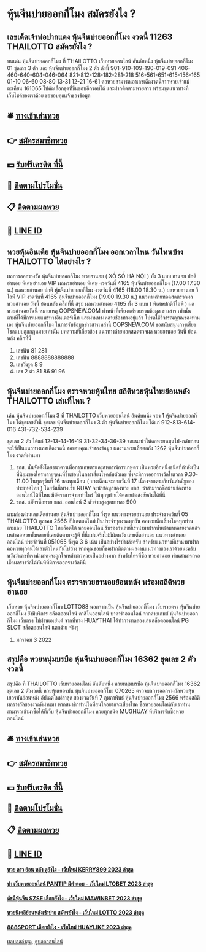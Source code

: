 # หุ้นจีนบ่ายออกกี่โมง สมัครยังไง ?
## เลขเด็ดเจ้าพ่อปากแดง หุ้นจีนบ่ายออกกี่โมง งวดนี้ 11263 THAILOTTO สมัครยังไง ?
บนเด่น หุ้นจีนบ่ายออกกี่โมง ที่ THAILOTTO เว็บหวยออนไลน์ อันดับหนึ่ง หุ้นจีนบ่ายออกกี่โมง 01 ชุดเลข 3 ตัว และ หุ้นจีนบ่ายออกกี่โมง 2 ตัว ดังนี้
901-910-109-190-019-091
406-460-640-604-046-064
821-812-128-182-281-218
516-561-651-615-156-165
01-10
06-60
08-80
13-31
12-21
16-61
คอหวยสามารถเอาเลขเด็ดงวดนี้จากหวยเจ้าแม่ตะเคียน 161065 ไปคัดเลือกชุดที่ชื่นชอบอีกรอบได้ และฝากติดตามหวยลาว พร้อมชุดแนวทางที่เว็บไซต์ของเราด้วย
ขอขอบคุณเจ้าของข้อมูล

## 🛎 [ทางเข้าเล่นหวย](https://bit.ly/3BG5bNw)
## 👉 [สมัครสมาชิกหวย](https://bit.ly/3BG5bNw)
## 💵 [รับฟรีเครดิต ที่นี้](https://bit.ly/3C3mvgS)
## 👑 [ติดตามโปรโมชั่น](https://bit.ly/3C3mvgS)
## 📋 [ติดตามผลหวย](https://bit.ly/3C3mvgS)
## 📱 [LINE ID](https://bit.ly/3C3mvgS)

## หวยหุ้นอินเดีย หุ้นจีนบ่ายออกกี่โมง ออกเวลาไหน วันไหนบ้าง THAILOTTO ได้อย่างไร ?
ผลการออกรางวัล หุ้นจีนบ่ายออกกี่โมง หวยฮานอย ( XỔ SỐ HÀ NỘI ) ทั้ง 3 แบบ ฮานอย ปกติฮานอย พิเศษฮานอย VIP
ผลหวยฮานอย พิเศษ งวดวันที่ 4165 หุ้นจีนบ่ายออกกี่โมง (17.00 17.30 น.)
ผลหวยฮานอย ปกติ หุ้นจีนบ่ายออกกี่โมง งวดวันที่ 4165 (18.00 18.30 น.)
ผลหวยฮานอย วีไอพี VIP งวดวันที่ 4165 หุ้นจีนบ่ายออกกี่โมง (19.00 19.30 น.)
 แนวทางถ่ายทอดสดตรวจผล หวยฮานอย วันนี้ ย้อนหลัง คลิ๊กที่นี่ 
สรุป ผลหวยฮานอย 4165 ทั้ง 3 แบบ ( พิเศษปกติวีไอพี ) ผลหวยฮานอยวันนี้
หมายเหตุ OOPSNEW.COM ทำหน้าที่เพียงแค่รวบรวมข้อมูล ข่าวสาร เท่านั้น ตามที่ได้มีการเผยแพร่ทางอินเตอร์เน็ท และผ่านทางหลายช่องทางอยู่แล้ว โปรดใช้วิจารณญาณของท่านเอง หุ้นจีนบ่ายออกกี่โมง ในการรับข้อมูลข่าวสารเหล่านี้ OOPSNEW.COM ขอสนับสนุนการเสี่ยงโชคแบบถูกกฎหมายเท่านั้น
บทความที่เกี่ยวข้อง
แนวทางถ่ายทอดสดตรวจผล หวยฮานอย วันนี้ ย้อนหลัง คลิ๊กที่นี่
1. เลขฟัน 81 281
2. เลขฟัน 8888888888888
3. เลขวิ่งรูด 8 9
4. เลข 2 ตัว 81 86 91 96

## หุ้นจีนบ่ายออกกี่โมง ตรวจหวยหุ้นไทย สถิติหวยหุ้นไทยย้อนหลัง THAILOTTO เล่นที่ไหน ?
เด่น หุ้นจีนบ่ายออกกี่โมง 3 ที่ THAILOTTO เว็บหวยออนไลน์ อันดับหนึ่ง รอง 1 หุ้นจีนบ่ายออกกี่โมง ได้ชุดเลขดังนี้
ชุดเลข หุ้นจีนบ่ายออกกี่โมง 3 ตัว หุ้นจีนบ่ายออกกี่โมง ได้แก่
912-813-614-016
431-732-534-239

ชุดเลข 2 ตัว ได้แก่
12-13-14-16-19
31-32-34-36-39
ขอแนะนำให้คอหวยหมุนไป-กลับก่อนจะใช้เป็นแนวทางเลขเด็ดงวดนี้
ขอขอบคุณเจ้าของข้อมูล
ผลงานหวยเสือตกถัง 1262 หุ้นจีนบ่ายออกกี่โมง งวดที่ผ่านมา
1. ธกส. นั้นจัดตั้งโดยธนาคารเพื่อการเกษตรและสหกรณ์การเกษตร เป็นหวยอีกหนึ่งชนิดที่กำลังเป็นที่นิยมของใครหลายๆคนที่ชื่นชอบในการเสี่ยงโชคกับตัวเลข ซึ่งจะมีการออกรางวัลในเวลา 9.30-11.00 ในทุกๆวันที่ 16 ของทุกเดือน ( บางเดือนจะออกวันที่ 17 เนื่องจากตรงกับวันสำคัญของประเทศไทย ) โดยวันนี้ทางเว็บ RUAY จะนำข้อมูลของหวย ธกส. ว่าสามารถซื้อผ่านช่องทางออนไลน์ได้ที่ไหน มีอัตราการจ่ายเท่าไหร่ ให้ทุกๆท่านได้คลายข้อสงสัยกันได้ที่นี่
2. ธกส. สมัครซื้อหวย ธกส. ออนไลน์ 3 ตัวจ่ายสูงสุดบาทละ 900

ตามส่องด่วนเลขเด็ดฮานอย หุ้นจีนบ่ายออกกี่โมง วิ่งรูด แนวทางหวยฮานอย ประจำงวดวันที่ 05 THAILOTTO ตุลาคม 2566 อัปเดตสดใหม่เป็นประจำทุกงวดทุกวัน คอหวยนักเสี่ยงโชคทุกท่านตามเลย THAILOTTO ไทยล็อตโต้ หวยออนไลน์ รับรองว่าเลขที่เรานำมาฝากนั้นเข้ามาหลายงวดแล้ว เหล่าคอหวยทั้งหลายที่เคยติดตามจะรู้ดี ที่นี่แม่นจริงไม่มีผิดหวัง
เลขเด็ดฮานอย แนวทางฮานอยออนไลน์ ประจำวันที่ 051065 วิ่งรูด 3 6 เน้น
เป็นอย่างไรบ้างล่ะครับ สำหรับแนวทางที่เรานำมาฝากคอหวยทุกคนได้เลขตัวไหนกันไปบ้าง หากคุณชอบก็ขอฝากติดตามผลงานแนวทางของเราด้วยนะครับ หวังว่าเลขที่เรานำมาคงจะถูกใจเหล่าชาวหวยเป็นอย่างมาก สำหรับใครที่ซื้อ หวยฮานอย ท่านสามารถรอเช็คผลรางวัลได้ทันทีที่มีการออกรางวัลที่นี่

## หุ้นจีนบ่ายออกกี่โมง ตรวจหวยฮานอยย้อนหลัง พร้อมสถิติหวยฮานอย
เว็บหวย หุ้นจีนบ่ายออกกี่โมง LOTTO88 นอกจากเป็น หุ้นจีนบ่ายออกกี่โมง เว็บหวยตรง หุ้นจีนบ่ายออกกี่โมง ยังมีบริการ สล็อตออนไลน์ คาสิโนออนไลน์ บาคาร่าออนไลน์ จากค่ายเกมส์ หุ้นจีนบ่ายออกกี่โมง เว็บตรง ไม่ผ่านเอเย่นต์ จากที่ทาง HUAYTHAI ได้ทำการทดลองเล่นสล็อตออนไลน์ PG SLOT สล็อตออนไลน์ แตกง่าย จริงๆ
1. มกราคม 3 2022

## สรุปคือ หวยหนุ่มบรบือ หุ้นจีนบ่ายออกกี่โมง 16362 ชุดเลข 2 ตัวงวดนี้
สรุปคือ ที่ THAILOTTO เว็บหวยออนไลน์ อันดับหนึ่ง หวยหนุ่มบรบือ หุ้นจีนบ่ายออกกี่โมง 16362 ชุดเลข 2 ตัวงวดนี้ หวยหุ้นเยอรมัน หุ้นจีนบ่ายออกกี่โมง 070265 ตรวจผลการออกรางวัลหวยหุ้นเยอรมันย้อนหลัง อัปเดตใหม่ล่าสุด ของงวดวันที่ 7 กุมภาพันธ์ หุ้นจีนบ่ายออกกี่โมง 2566 พร้อมสถิติผลรางวัลของงวดที่ผ่านมา หากสมาชิกท่านใดที่สนใจอยากจะเสี่ยงโชค ซื้อหวยออนไลน์กับเราท่านสามารถเข้ามาซื้อได้ที่เว็บ หุ้นจีนบ่ายออกกี่โมง หวยทุกชนิด MUGHUAY ที่บริการรับซื้อหวยออนไลน์

## 🛎 [ทางเข้าเล่นหวย](https://bit.ly/3BG5bNw)
## 👉 [สมัครสมาชิกหวย](https://bit.ly/3BG5bNw)
## 💵 [รับฟรีเครดิต ที่นี้](https://bit.ly/3C3mvgS)
## 👑 [ติดตามโปรโมชั่น](https://bit.ly/3C3mvgS)
## 📋 [ติดตามผลหวย](https://bit.ly/3C3mvgS)
## 📱 [LINE ID](https://bit.ly/3C3mvgS)

#### [หวย ลาว ย้อน หลัง ดูยังไง - เว็บใหม่ KERRY899 2023 ล่าสุด](https://atom.io/themes/หวย%20ลาว%20ย้อน%20หลัง%20ดูยังไง%20-%20เว็บใหม่%20kerry899%202023%20ล่าสุด)
#### [ทํา เว็บหวยออนไลน์ PANTIP มีคำตอบ - เว็บใหม่ LTOBET 2023 ล่าสุด](https://atom.io/themes/ทํา%20เว็บหวยออนไลน์%20pantip%20มีคำตอบ%20-%20เว็บใหม่%20ltobet%202023%20ล่าสุด)
#### [ดัชนีหุ้นจีน SZSE เลือกยังไง - เว็บใหม่ MAWINBET 2023 ล่าสุด](https://atom.io/themes/ดัชนีหุ้นจีน%20szse%20เลือกยังไง%20-%20เว็บใหม่%20mawinbet%202023%20ล่าสุด)
#### [หวยนิเคอิย้อนหลังเช้าบ่าย สมัครยังไง - เว็บใหม่ LOTTO 2023 ล่าสุด](https://atom.io/themes/หวยนิเคอิย้อนหลังเช้าบ่าย%20สมัครยังไง%20-%20เว็บใหม่%20lotto%202023%20ล่าสุด)
#### [888SPORT เลือกยังไง - เว็บใหม่ HUAYLIKE 2023 ล่าสุด](https://atom.io/themes/888sport%20เลือกยังไง%20-%20เว็บใหม่%20huaylike%202023%20ล่าสุด)

[ผลบอลล่าสุด](https://siamsport.tv "ผลบอลล่าสุด"), [ดูบอลออนไลน์](https://siamsport.tv/ดูบอลสด "ดูบอลออนไลน์")